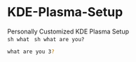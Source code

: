 # KDE-Plasma-Setup
Personally Customized KDE Plasma Setup <br>
`sh
what
`
``sh
what are you?
``
```sh
what are you 3?
```
